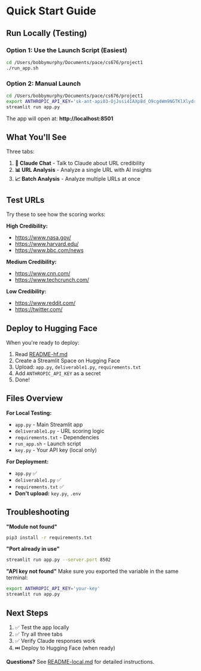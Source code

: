 # Quick Start Guide

## Run Locally (Testing)

### Option 1: Use the Launch Script (Easiest)
```bash
cd /Users/bobbymurphy/Documents/pace/cs676/project1
./run_app.sh
```

### Option 2: Manual Launch
```bash
cd /Users/bobbymurphy/Documents/pace/cs676/project1
export ANTHROPIC_API_KEY='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'
streamlit run app.py
```

The app will open at: **http://localhost:8501**

## What You'll See

Three tabs:
1. **🤖 Claude Chat** - Talk to Claude about URL credibility
2. **📊 URL Analysis** - Analyze a single URL with AI insights
3. **📈 Batch Analysis** - Analyze multiple URLs at once

## Test URLs

Try these to see how the scoring works:

**High Credibility:**
- https://www.nasa.gov/
- https://www.harvard.edu/
- https://www.bbc.com/news

**Medium Credibility:**
- https://www.cnn.com/
- https://www.techcrunch.com/

**Low Credibility:**
- https://www.reddit.com/
- https://twitter.com/

## Deploy to Hugging Face

When you're ready to deploy:
1. Read [README-hf.md](README-hf.md)
2. Create a Streamlit Space on Hugging Face
3. Upload: `app.py`, `deliverable1.py`, `requirements.txt`
4. Add `ANTHROPIC_API_KEY` as a secret
5. Done!

## Files Overview

**For Local Testing:**
- `app.py` - Main Streamlit app
- `deliverable1.py` - URL scoring logic
- `requirements.txt` - Dependencies
- `run_app.sh` - Launch script
- `key.py` - Your API key (local only)

**For Deployment:**
- `app.py` ✅
- `deliverable1.py` ✅
- `requirements.txt` ✅
- **Don't upload:** `key.py`, `.env`

## Troubleshooting

**"Module not found"**
```bash
pip3 install -r requirements.txt
```

**"Port already in use"**
```bash
streamlit run app.py --server.port 8502
```

**"API key not found"**
Make sure you exported the variable in the same terminal:
```bash
export ANTHROPIC_API_KEY='your-key'
streamlit run app.py
```

## Next Steps

1. ✅ Test the app locally
2. ✅ Try all three tabs
3. ✅ Verify Claude responses work
4. ⏭️ Deploy to Hugging Face (when ready)

**Questions?** See [README-local.md](README-local.md) for detailed instructions.
